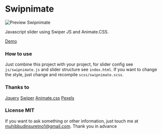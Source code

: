 # Swipnimate

![Preview Swipnimate](https://cdn-images-1.medium.com/max/800/1*JHH9HJKdgHj-nZsTyJENtQ.gif)

Javascript slider using Swiper JS and Animate.CSS.

[Demo](https://muhibbudins.github.io/swipnimate/)
<!-- [Medium (Indonesian Language)]() -->

### How to use

Just combine this project with your project, for slider config see `js/swipnimate.js` and slider structure see `index.html`. If you want to change the style, just change and recompile `scss/swipnimate.scss`.

### Thanks to

[Jquery](https://github.com/jquery/jquery)
[Swiper](https://github.com/nolimits4web/Swiper)
[Animate.css](https://github.com/daneden/animate.css/)
[Pexels](https://www.pexels.com/)

### License MIT

If you want to ask something or other information, just touch me at muhibbudinsuretno1@gmail.com. Thank you in advance